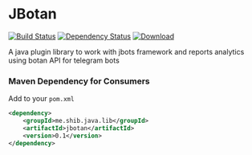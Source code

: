 # JBotan
[![Build Status](https://travis-ci.org/shibme/jbotan.svg)](https://travis-ci.org/shibme/jbotan)
[![Dependency Status](https://www.versioneye.com/user/projects/56c7566518b2710403dfcf57/badge.svg?style=flat)](https://www.versioneye.com/user/projects/56c7566518b2710403dfcf57)
[![Download](https://api.bintray.com/packages/shibme/maven/jbotan/images/download.svg)](https://bintray.com/shibme/maven/jbotan/_latestVersion)

A java plugin library to work with jbots framework and reports analytics using botan API for telegram bots

### Maven Dependency for Consumers
Add to your `pom.xml`
```xml
<dependency>
	<groupId>me.shib.java.lib</groupId>
	<artifactId>jbotan</artifactId>
	<version>0.1</version>
</dependency>
```